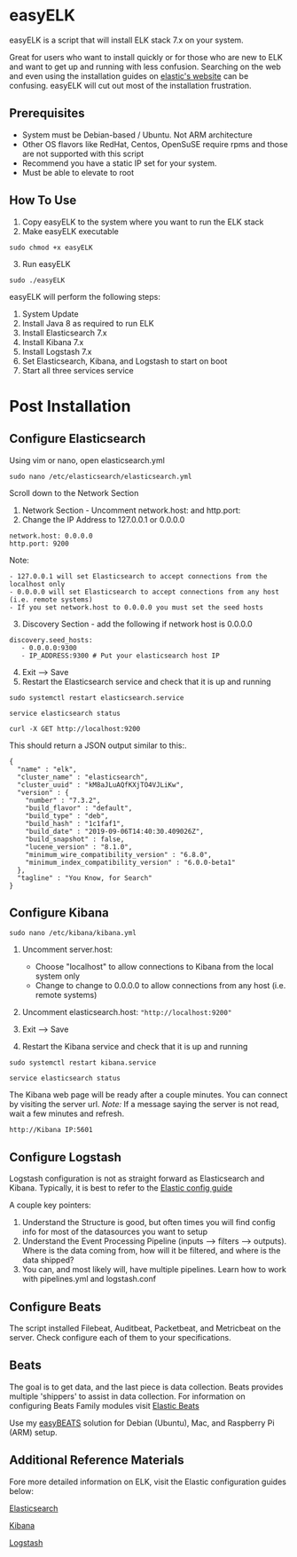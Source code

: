 # easyELK

easyELK is a script that will install ELK stack 7.x on your system.

Great for users who want to install quickly or for those who are new to ELK and want to get up and running with less confusion.  Searching on the web and even using the installation guides on [elastic's website](https://www.elastic.co) can be confusing.  easyELK will cut out most of the installation frustration.

## Prerequisites

- System must be Debian-based / Ubuntu.  Not ARM architecture
- Other OS flavors like RedHat, Centos, OpenSuSE require rpms and those are not supported with this script
- Recommend you have a static IP set for your system.
- Must be able to elevate to root

## How To Use

1. Copy easyELK to the system where you want to run the ELK stack
2. Make easyELK executable 

```
sudo chmod +x easyELK
```

3. Run easyELK

```
sudo ./easyELK
```

easyELK will perform the following steps:

1. System Update
2. Install Java 8 as required to run ELK
3. Install Elasticsearch 7.x
4. Install Kibana 7.x
5. Install Logstash 7.x
6. Set Elasticsearch, Kibana, and Logstash to start on boot
7. Start all three services service

# Post Installation

## Configure Elasticsearch
 
 Using vim or nano, open elasticsearch.yml
 
 ```
 sudo nano /etc/elasticsearch/elasticsearch.yml
 ```
 
 Scroll down to the Network Section
 
 1. Network Section - Uncomment network.host: and http.port:
 2. Change the IP Address to 127.0.0.1 or 0.0.0.0

```
network.host: 0.0.0.0
http.port: 9200
```

Note:

    - 127.0.0.1 will set Elasticsearch to accept connections from the localhost only
    - 0.0.0.0 will set Elasticsearch to accept connections from any host (i.e. remote systems)
    - If you set network.host to 0.0.0.0 you must set the seed hosts
 3. Discovery Section - add the following if network host is 0.0.0.0
 
```
discovery.seed_hosts:
   - 0.0.0.0:9300
   - IP_ADDRESS:9300 # Put your elasticsearch host IP
```

 4. Exit --> Save
 5. Restart the Elasticsearch service and check that it is up and running

 ```
 sudo systemctl restart elasticsearch.service
 ```
 
 ```
 service elasticsearch status
 ```

```
curl -X GET http://localhost:9200
```

This should return a JSON output similar to this:.

```
{
  "name" : "elk",
  "cluster_name" : "elasticsearch",
  "cluster_uuid" : "kM8aJLuAQfKXjTO4VJLiKw",
  "version" : {
    "number" : "7.3.2",
    "build_flavor" : "default",
    "build_type" : "deb",
    "build_hash" : "1c1faf1",
    "build_date" : "2019-09-06T14:40:30.409026Z",
    "build_snapshot" : false,
    "lucene_version" : "8.1.0",
    "minimum_wire_compatibility_version" : "6.8.0",
    "minimum_index_compatibility_version" : "6.0.0-beta1"
  },
  "tagline" : "You Know, for Search"
}
```

## Configure Kibana
 
 ```
 sudo nano /etc/kibana/kibana.yml
 ```
 
 1. Uncomment server.host: 
 
    - Choose "localhost" to allow connections to Kibana from the local system only
    - Change to change to 0.0.0.0 to allow connections from any host (i.e. remote systems)
 
 2. Uncomment elasticsearch.host: ```"http://localhost:9200"```
 3. Exit --> Save
 5. Restart the Kibana service and check that it is up and running
 
 ```
 sudo systemctl restart kibana.service
 ```
 
 ```
 service elasticsearch status
 ```

The Kibana web page will be ready after a couple minutes. You can connect by visiting the server url.  *Note:* If a message saying the server is not read, wait a few minutes and refresh.
 
 ```
 http://Kibana IP:5601
 ```
  
## Configure Logstash

Logstash configuration is not as straight forward as Elasticsearch and Kibana.  Typically, it is best to refer to the [Elastic config guide](https://www.elastic.co/guide/en/logstash/current/configuration.html)

A couple key pointers:

1. Understand the Structure is good, but often times you will find config info for most of the datasources you want to setup
2. Understand the Event Processing Pipeline (inputs --> filters --> outputs).  Where is the data coming from, how will it be filtered, and where is the data shipped?
3. You can, and most likely will, have multiple pipelines.  Learn how to work with pipelines.yml and logstash.conf

## Configure Beats

The script installed Filebeat, Auditbeat, Packetbeat, and Metricbeat on the server.  Check configure each of them to your specifications.

## Beats

The goal is to get data, and the last piece is data collection.  Beats provides multiple 'shippers' to assist in data collection. For information on configuring Beats Family modules visit [Elastic Beats](https://www.elastic.co/products/beats)

Use my [easyBEATS](https://github.com/josh-thurston/easyBEATS) solution for Debian (Ubuntu), Mac, and Raspberry Pi (ARM) setup.

## Additional Reference Materials
Fore more detailed information on ELK, visit the Elastic configuration guides below:

[Elasticsearch](https://www.elastic.co/guide/en/elasticsearch/reference/current/settings.html)

[Kibana](https://www.elastic.co/guide/en/kibana/current/settings.html)

[Logstash](https://www.elastic.co/guide/en/logstash/current/configuration.html)


